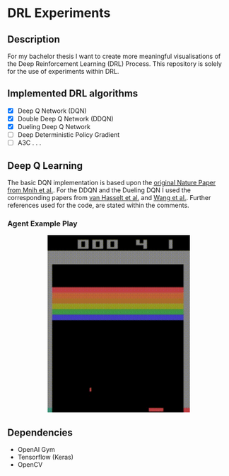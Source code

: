 # DRL Experiments

## Description
For my bachelor thesis I want to create more meaningful visualisations of the Deep Reinforcement Learning (DRL) Process. This repository is solely for the use of experiments within DRL.

## Implemented DRL algorithms
- [x] Deep Q Network (DQN) 
- [x] Double Deep Q Network (DDQN)
- [x] Dueling Deep Q Network 
- [ ] Deep Deterministic Policy Gradient
- [ ] A3C
.
.
.
## Deep Q Learning 
The basic DQN implementation is based upon the [original Nature Paper from Mnih et al.](https://www.nature.com/articles/nature14236?wm=book_wap_0005). For the DDQN and the Dueling DQN I used the corresponding papers from [van Hasselt et al.](https://ojs.aaai.org/index.php/AAAI/article/view/10295) and [Wang et al.](http://proceedings.mlr.press/v48/wangf16.html). Further references used for the code, are stated within the comments.

### Agent Example Play
<p align="center">
    <img src="assets/Example_Breakout.gif" height="400">
</p>

## Dependencies
- OpenAI Gym
- Tensorflow (Keras)
- OpenCV

